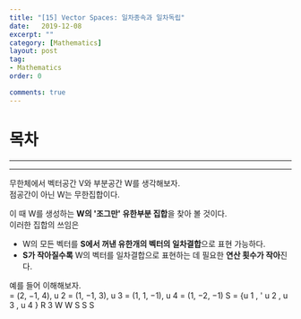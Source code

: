 ```yaml
---
title: "[15] Vector Spaces: 일차종속과 일차독립"
date:   2019-12-08
excerpt: ""
category: [Mathematics]
layout: post
tag:
- Mathematics
order: 0

comments: true
---
```


# 목차  


----
----


무한체에서 벡터공간 V와 부분공간 W를 생각해보자.   
점공간이 아닌 W는 무한집합이다.     

이 때 W를 생성하는 **W의 '조그만' 유한부분 집합**을 찾아 볼 것이다.   
이러한 집합의 쓰임은     
* W의 모든 벡터를 **S에서 꺼낸 유한개의 벡터의 일차결합**으로 표현 가능하다.          
* **S가 작아질수록** W의 벡터를 일차결합으로 표현하는 데 필요한 **연산 횟수가 작아**진다.       

예를 들어 이해해보자.   
= (2, −1, 4), u 2 = (1, −1, 3), u 3 = (1, 1, −1), u 4 = (1, −2, −1)          S = {u 1 , ' u 2 , u 3 , u 4 }       R 3         W          W        S                       S             S   
